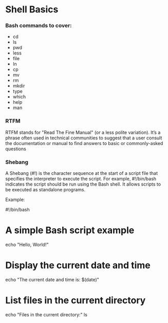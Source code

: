 # Shell Basics

### Bash commands to cover:

-    cd
-    ls
-    pwd
-    less
-    file
-    ln
-    cp
-    mv
-    rm
-    mkdir
-    type
-    which
-    help
-    man

### RTFM

RTFM stands for "Read The Fine Manual" (or a less polite variation). It’s a phrase often used in technical communities to suggest that a user consult the documentation or manual to find answers to basic or commonly-asked questions


### Shebang

A Shebang (#!) is the character sequence at the start of a script file that specifies the interpreter to execute the script. For example, #!/bin/bash indicates the script should be run using the Bash shell. It allows scripts to be executed as standalone programs.

Example:

#!/bin/bash

# A simple Bash script example
echo "Hello, World!"

# Display the current date and time
echo "The current date and time is: $(date)"

# List files in the current directory
echo "Files in the current directory:"
ls


